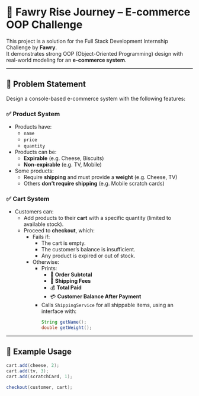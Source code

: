 # 🛒 Fawry Rise Journey – E-commerce OOP Challenge

This project is a solution for the Full Stack Development Internship Challenge by **Fawry**.  
It demonstrates strong OOP (Object-Oriented Programming) design with real-world modeling for an **e-commerce system**.

---

## 📌 Problem Statement

Design a console-based e-commerce system with the following features:

### ✅ Product System
- Products have:
  - `name`
  - `price`
  - `quantity`
- Products can be:
  - **Expirable** (e.g. Cheese, Biscuits)
  - **Non-expirable** (e.g. TV, Mobile)
- Some products:
  - Require **shipping** and must provide a **weight** (e.g. Cheese, TV)
  - Others **don’t require shipping** (e.g. Mobile scratch cards)

### ✅ Cart System
- Customers can:
  - Add products to their **cart** with a specific quantity (limited to available stock).
  - Proceed to **checkout**, which:
    - Fails if:
      - The cart is empty.
      - The customer’s balance is insufficient.
      - Any product is expired or out of stock.
    - Otherwise:
      - Prints:
        - 🧾 **Order Subtotal**
        - 🚚 **Shipping Fees**
        - 💰 **Total Paid**
        - 💳 **Customer Balance After Payment**
      - Calls `ShippingService` for all shippable items, using an interface with:
        ```java
        String getName();
        double getWeight();
        ```

---

## 🧪 Example Usage

```java
cart.add(cheese, 2);
cart.add(tv, 3);
cart.add(scratchCard, 1);

checkout(customer, cart);
